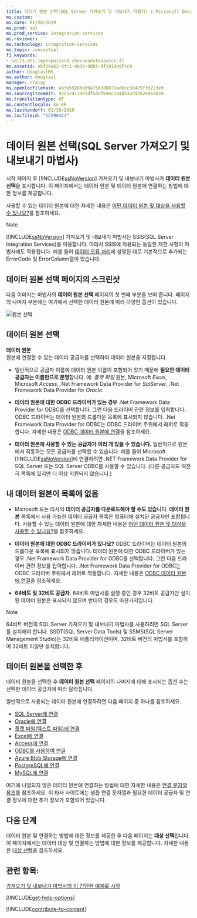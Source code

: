 ```yaml
---
title: 데이터 원본 선택(SQL Server 가져오기 및 내보내기 마법사) | Microsoft Docs
ms.custom: ''
ms.date: 01/28/2019
ms.prod: sql
ms.prod_service: integration-services
ms.reviewer: ''
ms.technology: integration-services
ms.topic: conceptual
f1_keywords:
- sql13.dts.impexpwizard.chooseadatasource.f1
ms.assetid: ebf28a62-dfc1-4b39-9db5-df1919e5fccb
author: douglaslMS
ms.author: douglasl
manager: craigg
ms.openlocfilehash: a93eb928b8d9a756380879ad8cc30475ffd223e9
ms.sourcegitcommit: 92c524119d7df5daf69ec144d532ddcb2e46abc0
ms.translationtype: HT
ms.contentlocale: ko-KR
ms.lasthandoff: 01/30/2019
ms.locfileid: "55290423"
---
```

# <a name="choose-a-data-source-sql-server-import-and-export-wizard"></a>데이터 원본 선택(SQL Server 가져오기 및 내보내기 마법사)
  시작 페이지 후 [!INCLUDE[ssNoVersion](../../includes/ssnoversion-md.md)] 가져오기 및 내보내기 마법사가 **데이터 원본 선택**을 표시합니다. 이 페이지에서는 데이터 원본 및 데이터 원본에 연결하는 방법에 대한 정보를 제공합니다.
  
사용할 수 있는 데이터 원본에 대한 자세한 내용은 [어떤 데이터 원본 및 대상을 사용할 수 있나요?](../../integration-services/import-export-data/import-and-export-data-with-the-sql-server-import-and-export-wizard.md#wizardSources)를 참조하세요.

> [!NOTE]
> [!INCLUDE[ssNoVersion](../../includes/ssnoversion-md.md)] 가져오기 및 내보내기 마법사는 SSIS(SQL Server Integration Services)를 이용합니다. 따라서 SSIS에 적용되는 동일한 제한 사항이 마법사에도 적용됩니다.  예를 들어 [데이터 오류 처리](../../integration-services/data-flow/error-handling-in-data.md)에 설명된 대로 기본적으로 추가되는 ErrorCode 및 ErrorColumn열이 있습니다.

## <a name="screen-shot-of-the-choose-a-data-source-page"></a>데이터 원본 선택 페이지의 스크린샷 
다음 이미지는 마법사의 **데이터 원본 선택** 페이지의 첫 번째 부분을 보여 줍니다. 페이지의 나머지 부분에는 여기에서 선택한 데이터 원본에 따라 다양한 옵션이 있습니다.

![원본 선택](../../integration-services/import-export-data/media/choose-source.png)

## <a name="choose-a-data-source"></a>데이터 원본 선택
 **데이터 원본**  
원본에 연결할 수 있는 데이터 공급자를 선택하여 데이터 원본을 지정합니다.

-   일반적으로 공급자 이름에 데이터 원본 이름이 포함되어 있기 때문에 **필요한 데이터 공급자는 이름만으로 분명**합니다. 예: *플랫 파일* 원본, Microsoft *Excel*, Microsoft *Access*, .Net Framework Data Provider for *SqlServer*, .Net Framework Data Provider for *Oracle*.

-   **데이터 원본에 대한 ODBC 드라이버가 있는 경우** .Net Framework Data Provider for ODBC를 선택합니다. 그런 다음 드라이버 관련 정보를 입력합니다. ODBC 드라이버는 데이터 원본의 드롭다운 목록에 표시되지 않습니다. .Net Framework Data Provider for ODBC는 ODBC 드라이버 주위에서 래퍼로 작동합니다. 자세한 내용은 [ODBC 데이터 원본에 연결](../../integration-services/import-export-data/connect-to-an-odbc-data-source-sql-server-import-and-export-wizard.md)을 참조하세요.

-   **데이터 원본에 사용할 수 있는 공급자가 여러 개 있을 수 있습니다.** 일반적으로 원본에서 작동하는 모든 공급자를 선택할 수 있습니다. 예를 들어 Microsoft [!INCLUDE[ssNoVersion](../../includes/ssnoversion-md.md)]에 연결하려면 .NET Framework Data Provider for SQL Server 또는 SQL Server ODBC를 사용할 수 있습니다. (다른 공급자도 여전히 목록에 있지만 더 이상 지원되지 않습니다.) 

## <a name="my-data-source-isnt-in-the-list"></a>내 데이터 원본이 목록에 없음
-   Microsoft 또는 타사의 **데이터 공급자를 다운로드해야 할 수도 있습니다**. **데이터 원본** 목록에서 사용 가능한 데이터 공급자 목록은 컴퓨터에 설치된 공급자만 포함됩니다. 사용할 수 있는 데이터 원본에 대한 자세한 내용은 [어떤 데이터 원본 및 대상을 사용할 수 있나요?](import-and-export-data-with-the-sql-server-import-and-export-wizard.md#wizardSources)를 참조하세요.

-   **데이터 원본에 대한 ODBC 드라이버가 있나요?** ODBC 드라이버는 데이터 원본의 드롭다운 목록에 표시되지 않습니다. 데이터 원본에 대한 ODBC 드라이버가 있는 경우 .Net Framework Data Provider for ODBC를 선택합니다. 그런 다음 드라이버 관련 정보를 입력합니다. .Net Framework Data Provider for ODBC는 ODBC 드라이버 주위에서 래퍼로 작동합니다. 자세한 내용은 [ODBC 데이터 원본에 연결](../../integration-services/import-export-data/connect-to-an-odbc-data-source-sql-server-import-and-export-wizard.md)을 참조하세요.

-   **64비트 및 32비트 공급자.** 64비트 마법사를 실행 중인 경우 32비트 공급자만 설치된 데이터 원본은 표시되지 않으며 반대의 경우도 마찬가지입니다.

> [!NOTE]
> 64비트 버전의 SQL Server 가져오기 및 내보내기 마법사를 사용하려면 SQL Server를 설치해야 합니다. SSDT(SQL Server Data Tools) 및 SSMS(SQL Server Management Studio)는 32비트 애플리케이션이며, 32비트 버전의 마법사를 포함하여 32비트 파일만 설치합니다.

## <a name="after-you-choose-a-data-source"></a>데이터 원본을 선택한 후
데이터 원본을 선택한 후 **데이터 원본 선택** 페이지의 나머지에 대해 표시되는 옵션 수는 선택한 데이터 공급자에 따라 달라집니다.

일반적으로 사용되는 데이터 원본에 연결하려면 다음 페이지 중 하나를 참조하세요.
-   [SQL Server에 연결](../../integration-services/import-export-data/connect-to-a-sql-server-data-source-sql-server-import-and-export-wizard.md)
-   [Oracle에 연결](../../integration-services/import-export-data/connect-to-an-oracle-data-source-sql-server-import-and-export-wizard.md)
-   [플랫 파일(텍스트 파일)에 연결](../../integration-services/import-export-data/connect-to-a-flat-file-data-source-sql-server-import-and-export-wizard.md)
-   [Excel에 연결](../../integration-services/import-export-data/connect-to-an-excel-data-source-sql-server-import-and-export-wizard.md)
-   [Access에 연결](../../integration-services/import-export-data/connect-to-an-access-data-source-sql-server-import-and-export-wizard.md)
-   [ODBC를 사용하여 연결](../../integration-services/import-export-data/connect-to-an-odbc-data-source-sql-server-import-and-export-wizard.md)
-   [Azure Blob Storage에 연결](../../integration-services/import-export-data/connect-to-azure-blob-storage-sql-server-import-and-export-wizard.md)
-   [PostgreSQL에 연결](../../integration-services/import-export-data/connect-to-a-postgresql-data-source-sql-server-import-and-export-wizard.md)
-   [MySQL에 연결](../../integration-services/import-export-data/connect-to-a-mysql-data-source-sql-server-import-and-export-wizard.md)

여기에 나열되지 않은 데이터 원본에 연결하는 방법에 대한 자세한 내용은 [연결 문자열 참조](https://www.connectionstrings.com/)를 참조하세요. 이 타사 사이트에는 샘플 연결 문자열과 필요한 데이터 공급자 및 연결 정보에 대한 추가 정보가 포함되어 있습니다.

## <a name="whats-next"></a>다음 단계
 데이터 원본 및 연결하는 방법에 대한 정보를 제공한 후 다음 페이지는 **대상 선택**입니다. 이 페이지에서는 데이터 대상 및 연결하는 방법에 대한 정보를 제공합니다. 자세한 내용은 [대상 선택](../../integration-services/import-export-data/choose-a-destination-sql-server-import-and-export-wizard.md)을 참조하세요.

## <a name="see-also"></a>관련 항목:
[가져오기 및 내보내기 마법사의 이 간단한 예제로 시작](../../integration-services/import-export-data/get-started-with-this-simple-example-of-the-import-and-export-wizard.md)

[!INCLUDE[get-help-options](../../includes/paragraph-content/get-help-options.md)]

[!INCLUDE[contribute-to-content](../../includes/paragraph-content/contribute-to-content.md)]